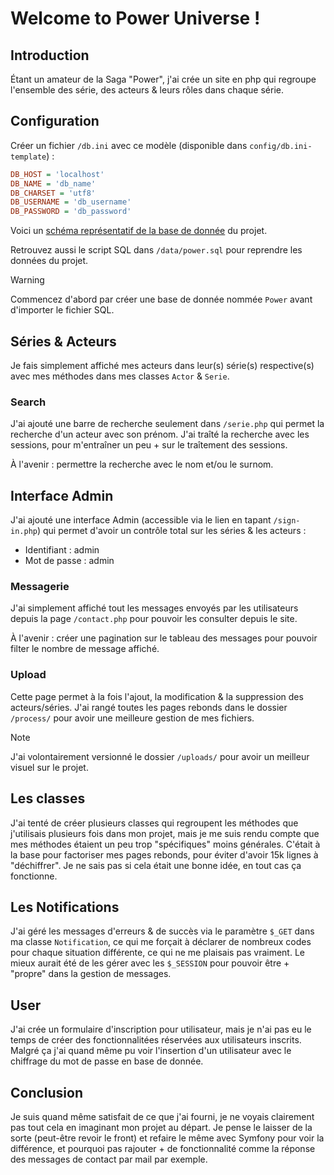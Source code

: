 # Welcome to Power Universe !

## Introduction

Étant un amateur de la Saga "Power", j'ai crée un site en php qui regroupe l'ensemble des série, des acteurs & leurs rôles dans chaque série.

## Configuration

Créer un fichier `/db.ini` avec ce modèle (disponible dans `config/db.ini-template`) :

```ini
DB_HOST = 'localhost'
DB_NAME = 'db_name'
DB_CHARSET = 'utf8'
DB_USERNAME = 'db_username'
DB_PASSWORD = 'db_password'
```

Voici un [schéma représentatif de la base de donnée](<bdd.png>) du projet.

Retrouvez aussi le script SQL dans `/data/power.sql` pour reprendre les données du projet.
> [!WARNING]
> Commencez d'abord par créer une base de donnée nommée `Power` avant d'importer le fichier SQL.

## Séries & Acteurs

Je fais simplement affiché mes acteurs dans leur(s) série(s) respective(s) avec mes méthodes dans mes classes `Actor` & `Serie`.

### Search

J'ai ajouté une barre de recherche seulement dans `/serie.php` qui permet la recherche d'un acteur avec son prénom. J'ai traîté la recherche avec les sessions, pour m'entraîner un peu + sur le traîtement des sessions.

À l'avenir : permettre la recherche avec le nom et/ou le surnom.

## Interface Admin

J'ai ajouté une interface Admin (accessible via le lien en tapant `/sign-in.php`) qui permet d'avoir un contrôle total sur les séries & les acteurs :
- Identifiant : admin
- Mot de passe : admin

### Messagerie 

J'ai simplement affiché tout les messages envoyés par les utilisateurs depuis la page `/contact.php` pour pouvoir les consulter depuis le site.

À l'avenir : créer une pagination sur le tableau des messages pour pouvoir filter le nombre de message affiché.

### Upload

Cette page permet à la fois l'ajout, la modification & la suppression des acteurs/séries. J'ai rangé toutes les pages rebonds dans le dossier `/process/` pour avoir une meilleure gestion de mes fichiers.

> [!NOTE]
> J'ai volontairement versionné le dossier `/uploads/` pour avoir un meilleur visuel sur le projet.

## Les classes

J'ai tenté de créer plusieurs classes qui regroupent les méthodes que j'utilisais plusieurs fois dans mon projet, mais je me suis rendu compte que mes méthodes étaient un peu trop "spécifiques" moins générales. C'était à la base pour factoriser mes pages rebonds, pour éviter d'avoir 15k lignes à "déchiffrer". Je ne sais pas si cela était une bonne idée, en tout cas ça fonctionne.

## Les Notifications

J'ai géré les messages d'erreurs & de succès via le paramètre `$_GET` dans ma classe `Notification`, ce qui me forçait à déclarer de nombreux codes pour chaque situation différente, ce qui ne me plaisais pas vraiment. Le mieux aurait été de les gérer avec les `$_SESSION` pour pouvoir être + "propre" dans la gestion de messages.

## User

J'ai crée un formulaire d'inscription pour utilisateur, mais je n'ai pas eu le temps de créer des fonctionnalitées réservées aux utilisateurs inscrits. Malgré ça j'ai quand même pu voir l'insertion d'un utilisateur avec le chiffrage du mot de passe en base de donnée.

## Conclusion

Je suis quand même satisfait de ce que j'ai fourni, je ne voyais clairement pas tout cela en imaginant mon projet au départ. Je pense le laisser de la sorte (peut-être revoir le front) et refaire le même avec Symfony pour voir la différence, et pourquoi pas rajouter + de fonctionnalité comme la réponse des messages de contact par mail par exemple.